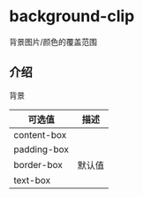 # background-clip

背景图片/颜色的覆盖范围

## 介绍

背景

| 可选值      | 描述   |
| ----------- | ------ |
| content-box |        |
| padding-box |        |
| border-box  | 默认值 |
| text-box    |        |

